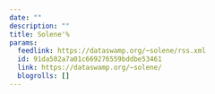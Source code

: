```yaml
---
date: ""
description: ""
title: Solene'%
params:
  feedlink: https://dataswamp.org/~solene/rss.xml
  id: 91da502a7a01c669276559bddbe53461
  link: https://dataswamp.org/~solene/
  blogrolls: []
---
```

